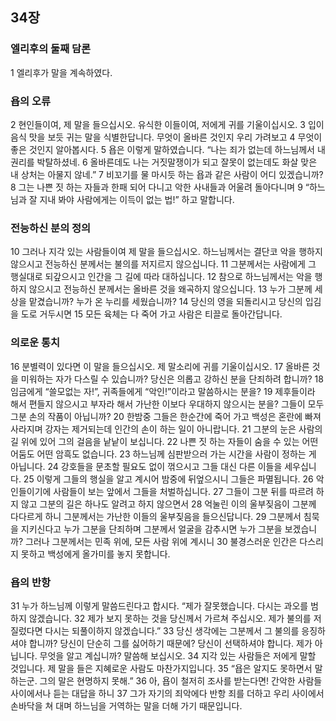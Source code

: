 ## 34장
### 엘리후의 둘째 담론
1 엘리후가 말을 계속하였다.
### 욥의 오류
2 현인들이여, 제 말을 들으십시오. 유식한 이들이여, 저에게 귀를 기울이십시오.
3 입이 음식 맛을 보듯 귀는 말을 식별한답니다. 무엇이 올바른 것인지 우리 가려보고
4 무엇이 좋은 것인지 알아봅시다.
5 욥은 이렇게 말하였습니다. “나는 죄가 없는데 하느님께서 내 권리를 박탈하셨네.
6 올바른데도 나는 거짓말쟁이가 되고 잘못이 없는데도 화살 맞은 내 상처는 아물지 않네.”
7 비꼬기를 물 마시듯 하는 욥과 같은 사람이 어디 있겠습니까?
8 그는 나쁜 짓 하는 자들과 한패 되어 다니고 악한 사내들과 어울려 돌아다니며
9 “하느님과 잘 지내 봐야 사람에게는 이득이 없는 법!” 하고 말합니다.
### 전능하신 분의 정의
10 그러나 지각 있는 사람들이여 제 말을 들으십시오. 하느님께서는 결단코 악을 행하지 않으시고 전능하신 분께서는 불의를 저지르지 않으십니다.
11 그분께서는 사람에게 그 행실대로 되갚으시고 인간을 그 길에 따라 대하십니다.
12 참으로 하느님께서는 악을 행하지 않으시고 전능하신 분께서는 올바른 것을 왜곡하지 않으십니다.
13 누가 그분께 세상을 맡겼습니까? 누가 온 누리를 세웠습니까?
14 당신의 영을 되돌리시고 당신의 입김을 도로 거두시면
15 모든 육체는 다 죽어 가고 사람은 티끌로 돌아간답니다.
### 의로운 통치
16 분별력이 있다면 이 말을 들으십시오. 제 말소리에 귀를 기울이십시오.
17 올바른 것을 미워하는 자가 다스릴 수 있습니까? 당신은 의롭고 강하신 분을 단죄하려 합니까?
18 임금에게 “쓸모없는 자!”, 귀족들에게 “악인!”이라고 말씀하시는 분을?
19 제후들이라 해서 편들지 않으시고 부자라 해서 가난한 이보다 우대하지 않으시는 분을? 그들이 모두 그분 손의 작품이 아닙니까?
20 한밤중 그들은 한순간에 죽어 가고 백성은 혼란에 빠져 사라지며 강자는 제거되는데 인간의 손이 하는 일이 아니랍니다.
21 그분의 눈은 사람의 길 위에 있어 그의 걸음을 낱낱이 보십니다.
22 나쁜 짓 하는 자들이 숨을 수 있는 어떤 어둠도 어떤 암흑도 없습니다.
23 하느님께 심판받으러 가는 시간을 사람이 정하는 게 아닙니다.
24 강호들을 문초할 필요도 없이 꺾으시고 그들 대신 다른 이들을 세우십니다.
25 이렇게 그들의 행실을 알고 계시어 밤중에 뒤엎으시니 그들은 파멸됩니다.
26 악인들이기에 사람들이 보는 앞에서 그들을 처벌하십니다.
27 그들이 그분 뒤를 따르려 하지 않고 그분의 길은 하나도 알려고 하지 않으면서
28 억눌린 이의 울부짖음이 그분께 다다르게 하니 그분께서는 가난한 이들의 울부짖음을 들으신답니다.
29 그분께서 침묵을 지키신다고 누가 그분을 단죄하며 그분께서 얼굴을 감추시면 누가 그분을 보겠습니까? 그러나 그분께서는 민족 위에, 모든 사람 위에 계시니
30 불경스러운 인간은 다스리지 못하고 백성에게 올가미를 놓지 못합니다.
### 욥의 반항
31 누가 하느님께 이렇게 말씀드린다고 합시다. “제가 잘못했습니다. 다시는 과오를 범하지 않겠습니다.
32 제가 보지 못하는 것을 당신께서 가르쳐 주십시오. 제가 불의를 저질렀다면 다시는 되풀이하지 않겠습니다.”
33 당신 생각에는 그분께서 그 불의를 응징하셔야 합니까? 당신이 단순히 그를 싫어하기 때문에? 당신이 선택하셔야 합니다. 제가 아닙니다. 무엇을 알고 계십니까? 말씀해 보십시오.
34 지각 있는 사람들은 저에게 말할 것입니다. 제 말을 들은 지혜로운 사람도 마찬가지입니다.
35 “욥은 알지도 못하면서 말하는군. 그의 말은 현명하지 못해.”
36 아, 욥이 철저히 조사를 받는다면! 간악한 사람들 사이에서나 듣는 대답을 하니
37 그가 자기의 죄악에다 반항 죄를 더하고 우리 사이에서 손바닥을 쳐 대며 하느님을 거역하는 말을 더해 가기 때문입니다.
